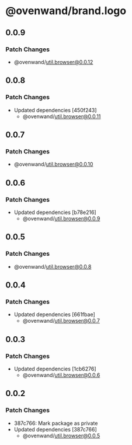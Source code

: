 # @ovenwand/brand.logo

## 0.0.9

### Patch Changes

- @ovenwand/util.browser@0.0.12

## 0.0.8

### Patch Changes

- Updated dependencies [450f243]
  - @ovenwand/util.browser@0.0.11

## 0.0.7

### Patch Changes

- @ovenwand/util.browser@0.0.10

## 0.0.6

### Patch Changes

- Updated dependencies [b78e216]
  - @ovenwand/util.browser@0.0.9

## 0.0.5

### Patch Changes

- @ovenwand/util.browser@0.0.8

## 0.0.4

### Patch Changes

- Updated dependencies [661fbae]
  - @ovenwand/util.browser@0.0.7

## 0.0.3

### Patch Changes

- Updated dependencies [1cb6276]
  - @ovenwand/util.browser@0.0.6

## 0.0.2

### Patch Changes

- 387c766: Mark package as private
- Updated dependencies [387c766]
  - @ovenwand/util.browser@0.0.5
